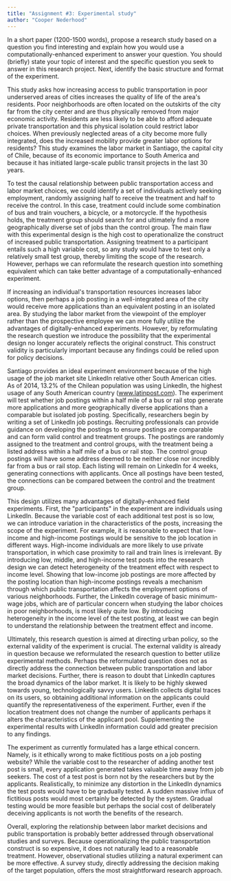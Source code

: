 ```yaml
---
title: "Assignment #3: Experimental study"
author: "Cooper Nederhood"
---
```


In a short paper (1200-1500 words), propose a research study based on a question you find interesting and explain how you would use a computationally-enhanced experiment to answer your question. You should (briefly) state your topic of interest and the specific question you seek to answer in this research project. Next, identify the basic structure and format of the experiment.

This study asks how increasing access to public transportation in poor underserved areas of cities increases the quality of life of the area's residents. Poor neighborhoods are often located on the outskirts of the city far from the city center and are thus physically removed from major economic activity. Residents are less likely to be able to afford adequate private transportation and this physical isolation could restrict labor choices. When previously neglected areas of a city become more fully integrated, does the increased mobility provide greater labor options for residents? This study examines the labor market in Santiago, the capital city of Chile, because of its economic importance to South America and because it has initiated large-scale public transit projects in the last 30 years. 

To test the causal relationship between public transportation access and labor market choices, we could identify a set of individuals actively seeking employment, randomly assigning half to receive the treatment and half to receive the control. In this case, treatment could include some combination of bus and train vouchers, a bicycle, or a motorcycle. If the hypothesis holds, the treatment group should search for and ultimately find a more geographically diverse set of jobs than the control group. The main flaw with this experimental design is the high cost to operationalize the construct of increased public transportation. Assigning treatment to a participant entails such a high variable cost, so any study would have to test only a relatively small test group, thereby limiting the scope of the research. However, perhaps we can reformulate the research question into something equivalent which can take better advantage of a computationally-enhanced experiment.

If increasing an individual's transportation resources increases labor options, then perhaps a job posting in a well-integrated area of the city would receive more applications than an equivalent posting in an isolated area. By studying the labor market from the viewpoint of the employer rather than the prospective employee we can more fully utilize the advantages of digitally-enhanced experiments. However, by reformulating the research question we introduce the possibility that the experimental design no longer accurately reflects the original construct. This construct validity is particularly important because any findings could be relied upon for policy decisions. 

Santiago provides an ideal experiment environment because of the high usage of the job market site LinkedIn relative other South American cities. As of 2014, 13.2% of the Chilean population was using LinkedIn, the highest usage of any South American country (www.latinpost.com). The experiment will test whether job postings within a half mile of a bus or rail stop generate more applications and more geographically diverse applications than a comparable but isolated job posting. Specifically, researchers begin by writing a set of LinkedIn job postings. Recruiting professionals can provide guidance on developing the postings to ensure postings are comparable and can form valid control and treatment groups. The postings are randomly assigned to the treatment and control groups, with the treatment being a listed address within a half mile of a bus or rail stop. The control group postings will have some address deemed to be neither close nor incredibly far from a bus or rail stop. Each listing will remain on LinkedIn for 4 weeks, generating connections with applicants. Once all postings have been tested, the connections can be compared between the control and the treatment group.

This design utilizes many advantages of digitally-enhanced field experiments. First, the "participants" in the experiment are individuals using LinkedIn. Because the variable cost of each additional test post is so low, we can introduce variation in the characteristics of the posts, increasing the scope of the experiment. For example, it is reasonable to expect that low-income and high-income postings would be sensitive to the job location in different ways. High-income individuals are more likely to use private transportation, in which case proximity to rail and train lines is irrelevant. By introducing low, middle, and high-income test posts into the research design we can detect heterogeneity of the treatment effect with respect to income level. Showing that low-income job postings are more affected by the posting location than high-income postings reveals a mechanism through which public transportation affects the employment options of various neighborhoods.  Further, the LinkedIn coverage of basic minimum-wage jobs, which are of particular concern when studying the labor choices in poor neighborhoods, is most likely quite low. By introducing heterogeneity in the income level of the test posting, at least we can begin to understand the relationship between the treatment effect and income. 

Ultimately, this research question is aimed at directing urban policy, so the external validity of the experiment is crucial. The external validity is already in question because we reformulated the research question to better utilize experimental methods. Perhaps the reformulated question does not as directly address the connection between public transportation and labor market decisions. Further, there is reason to doubt that LinkedIn captures the broad dynamics of the labor market. It is likely to be highly skewed towards young, technologically savvy users.  LinkedIn collects digital traces on its users, so obtaining additional information on the applicants could quantify the representativeness of the experiment. Further, even if the location treatment does not change the number of applicants perhaps it alters the characteristics of the applicant pool. Supplementing the experimental results with LinkedIn information could add greater precision to any findings.

The experiment as currently formulated has a large ethical concern. Namely, is it ethically wrong to make fictitious posts on a job posting website? While the variable cost to the researcher of adding another test post is small, every application generated takes valuable time away from job seekers. The cost of a test post is born not by the researchers but by the applicants. Realistically, to minimize any distortion in the LinkedIn dynamics the test posts would have to be gradually tested. A sudden massive influx of fictitious posts would most certainly be detected by the system. Gradual testing would be more feasible but perhaps the social cost of deliberately deceiving applicants is not worth the benefits of the research.

Overall, exploring the relationship between labor market decisions and public transportation is probably better addressed through observational studies and surveys. Because operationalizing the public transportation construct is so expensive, it does not naturally lead to a reasonable treatment. However, observational studies utilizing a natural experiment can be more effective. A survey study, directly addressing the decision making of the target population, offers the most straightforward research approach. 

